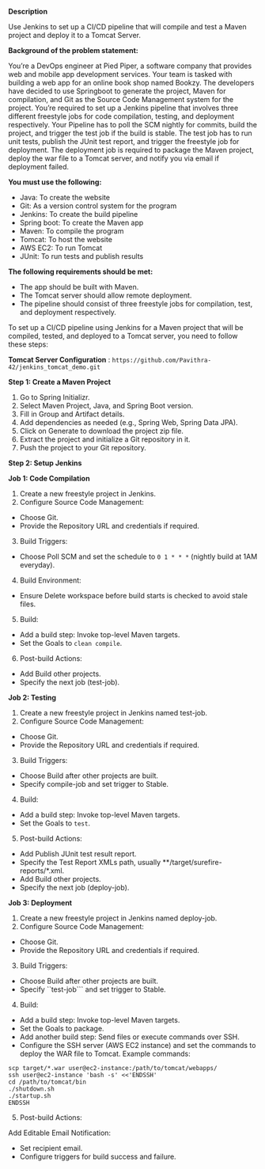 **Description**

Use Jenkins to set up a CI/CD pipeline that will compile and test a Maven project and deploy it to a Tomcat Server.

**Background of the problem statement:**

You’re a DevOps engineer at Pied Piper, a software company that provides web and mobile app development services. Your team is tasked with building a web app for an online book shop named Bookzy. The developers have decided to use Springboot to generate the project, Maven for compilation, and Git as the Source Code Management system for the project. You’re required to set up a Jenkins pipeline that involves three different freestyle jobs for code compilation, testing, and deployment respectively. Your Pipeline has to poll the SCM nightly for commits, build the project, and trigger the test job if the build is stable. The test job has to run unit tests, publish the JUnit test report, and trigger the freestyle job for deployment. The deployment job is required to package the Maven project, deploy the war file to a Tomcat server, and notify you via email if deployment failed.

**You must use the following:**

- Java: To create the website
- Git: As a version control system for the program
- Jenkins: To create the build pipeline
- Spring boot: To create the Maven app
- Maven: To compile the program
- Tomcat: To host the website
- AWS EC2: To run Tomcat
- JUnit: To run tests and publish results
 

**The following requirements should be met:**

- The app should be built with Maven.
- The Tomcat server should allow remote deployment.
- The pipeline should consist of three freestyle jobs for compilation, test, and deployment respectively.



To set up a CI/CD pipeline using Jenkins for a Maven project that will be compiled, tested, and deployed to a Tomcat server, you need to follow these steps:

**Tomcat Server Configuration** : ```https://github.com/Pavithra-42/jenkins_tomcat_demo.git```

**Step 1: Create a Maven Project**
1. Go to Spring Initializr.
2. Select Maven Project, Java, and Spring Boot version.
3. Fill in Group and Artifact details.
4. Add dependencies as needed (e.g., Spring Web, Spring Data JPA).
5. Click on Generate to download the project zip file.
6. Extract the project and initialize a Git repository in it.
7. Push the project to your Git repository.

**Step 2: Setup Jenkins**

**Job 1: Code Compilation**

1. Create a new freestyle project in Jenkins.
2. Configure Source Code Management:
- Choose Git.
- Provide the Repository URL and credentials if required.
3. Build Triggers:
- Choose Poll SCM and set the schedule to ```0 1 * * *``` (nightly build at 1AM everyday).
4. Build Environment:
- Ensure Delete workspace before build starts is checked to avoid stale files.
5. Build:
- Add a build step: Invoke top-level Maven targets.
- Set the Goals to ```clean compile```.
6. Post-build Actions:
- Add Build other projects.
- Specify the next job (test-job).

**Job 2: Testing**

1. Create a new freestyle project in Jenkins named test-job.
2. Configure Source Code Management:
- Choose Git.
- Provide the Repository URL and credentials if required.
3. Build Triggers:
- Choose Build after other projects are built.
- Specify compile-job and set trigger to Stable.
4. Build:
- Add a build step: Invoke top-level Maven targets.
- Set the Goals to ```test```.
5. Post-build Actions:
- Add Publish JUnit test result report.
- Specify the Test Report XMLs path, usually **/target/surefire-reports/*.xml.
- Add Build other projects.
- Specify the next job (deploy-job).

**Job 3: Deployment**

1. Create a new freestyle project in Jenkins named deploy-job.
2. Configure Source Code Management:
- Choose Git.
- Provide the Repository URL and credentials if required.
3. Build Triggers:
- Choose Build after other projects are built.
- Specify ``test-job``` and set trigger to Stable.
4. Build:
- Add a build step: Invoke top-level Maven targets.
- Set the Goals to package.
- Add another build step: Send files or execute commands over SSH.
- Configure the SSH server (AWS EC2 instance) and set the commands to deploy the WAR file to Tomcat. Example commands:
```
scp target/*.war user@ec2-instance:/path/to/tomcat/webapps/
ssh user@ec2-instance 'bash -s' <<'ENDSSH'
cd /path/to/tomcat/bin
./shutdown.sh
./startup.sh
ENDSSH
```
5. Post-build Actions:

Add Editable Email Notification:
- Set recipient email.
- Configure triggers for build success and failure.

